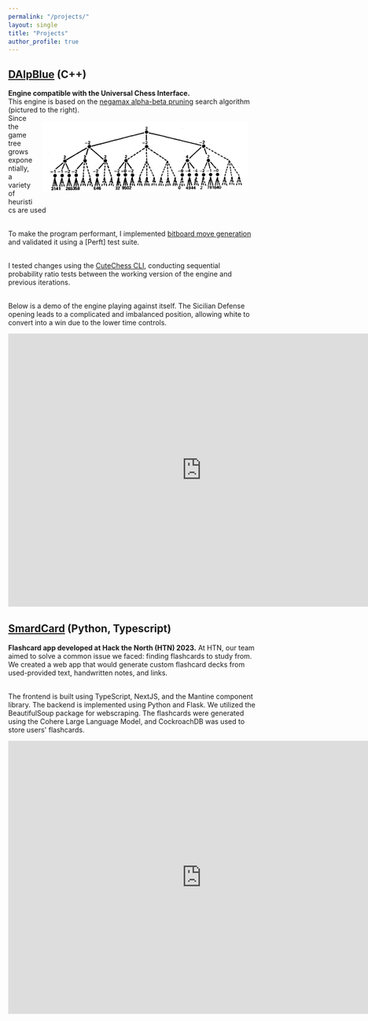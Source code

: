 ```yaml
---
permalink: "/projects/"
layout: single
title: "Projects"
author_profile: true
---
```

## [DAlpBlue](https://github.com/Daniel-Alp/DAlpBlue) (C++)
**Engine compatible with the Universal Chess Interface.**<br>
This engine is based on the [negamax alpha-beta pruning](http://www-public.telecom-sudparis.eu/~gibson/Teaching/Teaching-ReadingMaterial/KnuthMoore75.pdf) search algorithm (pictured to the right).
<img src="../assets/images/alpha_beta.png" width="420px" align="right" style="display:block;margin-bottom:25px;margin-left:auto;margin-right:auto;padding-left: 15px; padding-right: 15px; padding-top: 15px; padding-bottom; 15px;"/> 
<br>Since the game tree grows exponentially, a variety of heuristics are used 

<br>To make the program performant, I implemented [bitboard move generation](https://www.chessprogramming.org/Bitboards) and validated it using a [Perft] test suite. 

<br>I tested changes using the [CuteChess CLI](https://cutechess.com/), conducting sequential probability ratio tests between the working version of the engine and previous iterations. 

<br>Below is a demo of the engine playing against itself. The Sicilian Defense opening leads to a complicated and imbalanced position, allowing white to convert into a win due to the lower time controls.  
<iframe width="786" height="556" src="https://www.youtube.com/embed/0ZpTAK1_MqQ" title="SmardCard Demo" frameborder="0" allow="accelerometer; autoplay; clipboard-write; encrypted-media; picture-in-picture; web-share" allowfullscreen></iframe>

## [SmardCard](https://devpost.com/software/smardcard) (Python, Typescript)
**Flashcard app developed at Hack the North (HTN) 2023.**
At HTN, our team aimed to solve a common issue we faced: finding flashcards to study from. We created a web app that would generate custom flashcard decks from used-provided text, handwritten notes, and links. 

<br>The frontend is built using TypeScript, NextJS, and the Mantine component library. The backend is implemented using Python and Flask. We utilized the BeautifulSoup package for webscraping. The flashcards were generated using the Cohere Large Language Model, and CockroachDB was used to store users' flashcards. 

<iframe width="786" height="556" src="https://www.youtube.com/embed/0ZpTAK1_MqQ" title="SmardCard Demo" frameborder="0" allow="accelerometer; autoplay; clipboard-write; encrypted-media; picture-in-picture; web-share" allowfullscreen></iframe>